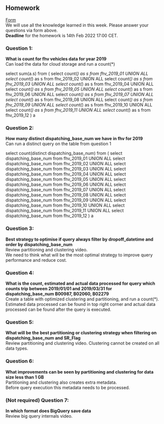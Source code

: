 ## Homework
[Form](https://forms.gle/ytzVYUh2RptgkvF79)  
We will use all the knowledge learned in this week. Please answer your questions via form above.  
**Deadline** for the homework is 14th Feb 2022 17:00 CET.

### Question 1: 
**What is count for fhv vehicles data for year 2019**  
Can load the data for cloud storage and run a count(*)

select sum(a.s) from (
select count(*) as s from fhv_2019_01
UNION ALL
select count(*) as s from fhv_2019_02
UNION ALL
select count(*) as s from fhv_2019_03
UNION ALL
select count(*) as s from fhv_2019_04
UNION ALL
select count(*) as s from fhv_2019_05
UNION ALL
select count(*) as s from fhv_2019_06
UNION ALL
select count(*) as s from fhv_2019_07
UNION ALL
select count(*) as s from fhv_2019_08
UNION ALL
select count(*) as s from fhv_2019_09
UNION ALL
select count(*) as s from fhv_2019_10
UNION ALL
select count(*) as s from fhv_2019_11
UNION ALL
select count(*) as s from fhv_2019_12
	) a

### Question 2: 
**How many distinct dispatching_base_num we have in fhv for 2019**  
Can run a distinct query on the table from question 1

select count(distinct dispatching_base_num) from (
select dispatching_base_num from fhv_2019_01
UNION ALL
select dispatching_base_num from fhv_2019_02
UNION ALL
select dispatching_base_num from fhv_2019_03
UNION ALL
select dispatching_base_num from fhv_2019_04
UNION ALL
select dispatching_base_num from fhv_2019_05
UNION ALL
select dispatching_base_num from fhv_2019_06
UNION ALL
select dispatching_base_num from fhv_2019_07
UNION ALL
select dispatching_base_num from fhv_2019_08
UNION ALL
select dispatching_base_num from fhv_2019_09
UNION ALL
select dispatching_base_num from fhv_2019_10
UNION ALL
select dispatching_base_num from fhv_2019_11
UNION ALL
select dispatching_base_num from fhv_2019_12
	) a

### Question 3: 
**Best strategy to optimise if query always filter by dropoff_datetime and order by dispatching_base_num**  
Review partitioning and clustering video.   
We need to think what will be the most optimal strategy to improve query 
performance and reduce cost.

### Question 4: 
**What is the count, estimated and actual data processed for query which counts trip between 2019/01/01 and 2019/03/31 for dispatching_base_num B00987, B02060, B02279**  
Create a table with optimized clustering and partitioning, and run a 
count(*). Estimated data processed can be found in top right corner and
actual data processed can be found after the query is executed.

### Question 5: 
**What will be the best partitioning or clustering strategy when filtering on dispatching_base_num and SR_Flag**  
Review partitioning and clustering video. 
Clustering cannot be created on all data types.

### Question 6: 
**What improvements can be seen by partitioning and clustering for data size less than 1 GB**  
Partitioning and clustering also creates extra metadata.  
Before query execution this metadata needs to be processed.

### (Not required) Question 7: 
**In which format does BigQuery save data**  
Review big query internals video.
